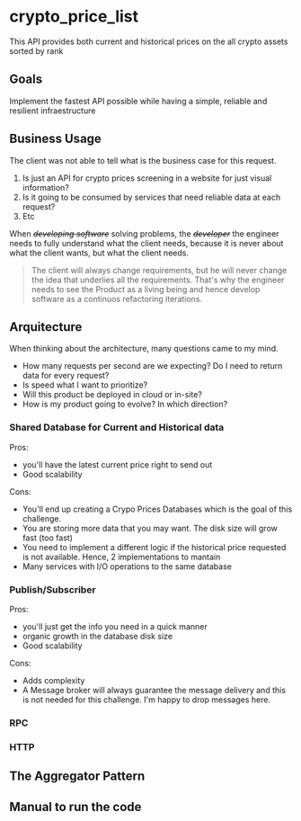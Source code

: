# crypto_price_list
This API provides both current and historical prices on the all crypto assets sorted by rank

## Goals
Implement the fastest API possible while having a simple, reliable and resilient infraestructure

## Business Usage
The client was not able to tell what is the business case for this request.

1. Is just an API for crypto prices screening in a website for just visual information?
2. Is it going to be consumed by services that need reliable data at each request?
3. Etc

When *~~developing software~~* solving problems, the *~~developer~~* the engineer needs to fully understand what the client needs, because it is never about what the client wants, but what the client needs.

>The client will always change requirements, but he will never change the idea that underlies all the requirements. That's why the engineer needs to see the Product as a living being and hence develop software as a continuos refactoring iterations.

## Arquitecture
When thinking about the architecture, many questions came to my mind.
- How many requests per second are we expecting? Do I need to return data for every request?
- Is speed what I want to prioritize?
- Will this product be deployed in cloud or in-site?
- How is my product going to evolve? In which direction?


### Shared Database for Current and Historical data
Pros:
- you'll have the latest current price right to send out
- Good scalability

Cons:
- You'll end up creating a Crypo Prices Databases which is the goal of this challenge.
- You are storing more data that you may want. The disk size will grow fast (too fast)
- You need to implement a different logic if the historical price requested is not available. Hence, 2 implementations to mantain
- Many services with I/O operations to the same database

### Publish/Subscriber
Pros:
- you'll just get the info you need in a quick manner
- organic growth in the database disk size
- Good scalability

Cons:
- Adds complexity
- A Message broker will always guarantee the message delivery and this is not needed for this challenge. I'm happy to drop messages here.


### RPC


### HTTP

## The Aggregator Pattern

## Manual to run the code